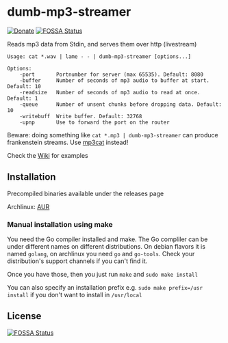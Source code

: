 # dumb-mp3-streamer

[![Donate](https://dl.ugjka.net/Donate-PayPal-green.svg)](https://www.paypal.me/ugjka)
[![FOSSA Status](https://app.fossa.io/api/projects/git%2Bgithub.com%2Fugjka%2Fdumb-mp3-streamer.svg?type=shield)](https://app.fossa.io/projects/git%2Bgithub.com%2Fugjka%2Fdumb-mp3-streamer?ref=badge_shield)

Reads mp3 data from Stdin, and serves them over http (livestream)

```text
Usage: cat *.wav | lame - - | dumb-mp3-streamer [options...]

Options:
    -port       Portnumber for server (max 65535). Default: 8080
    -buffer     Number of seconds of mp3 audio to buffer at start. Default: 10
    -readsize   Number of seconds of mp3 audio to read at once. Default: 1
    -queue      Number of unsent chunks before dropping data. Default: 10
    -writebuff  Write buffer. Default: 32768
    -upnp       Use to forward the port on the router

```

Beware: doing something like `cat *.mp3 | dumb-mp3-streamer` can produce frankenstein streams.
Use [mp3cat](https://tomclegg.ca/mp3cat) instead!

Check the [Wiki](https://github.com/ugjka/dumb-mp3-streamer/wiki) for examples

## Installation

Precompiled binaries available under the releases page

Archlinux: [AUR](https://aur.archlinux.org/packages/dumb-mp3-streamer-git/)

### Manual installation using make

You need the Go compiler installed and make. The Go compliler can be under different names on different distributions. On debian flavors it is named `golang`, on archlinux you need `go` and `go-tools`. Check your distribution's support channels if you can't find it.

Once you have those, then you just run `make` and `sudo make install`

You can also specify an installation prefix e.g. `sudo make prefix=/usr install` if you don't want to install in `/usr/local`


## License
[![FOSSA Status](https://app.fossa.io/api/projects/git%2Bgithub.com%2Fugjka%2Fdumb-mp3-streamer.svg?type=large)](https://app.fossa.io/projects/git%2Bgithub.com%2Fugjka%2Fdumb-mp3-streamer?ref=badge_large)